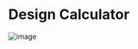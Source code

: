 # Design Calculator
![image](https://github.com/user-attachments/assets/7e5d4ab0-7e71-4385-9e8a-48b9beb0ae47)
